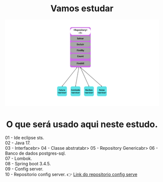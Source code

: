 <h1 align="center"> 
  Vamos estudar  
</h1>

<p align="center">
  <img src="https://github.com/EduardoNofre/estudo-jpa-generics/blob/main/repositoryGenerico.png" alt="Sublime's custom image"/>  
</p>

<h1 align="center">
   O que será usado aqui neste estudo.
</h1>

01 - Ide eclipse sts.<br>
02 - Java 17.<br>
03 - Interfacebr>
04 - Classe abstratabr>
05 - Repository Genericabr>
06 - Banco de dados postgres-sql.<br>
07 - Lombok.<br>
08 - Spring boot 3.4.5.<br>
09 - Config server.<br>
10 - Repositorio config server. 👉 [Link do repositorio config serve](https://github.com/EduardoNofre/config-server-portal-noticias)<br>


